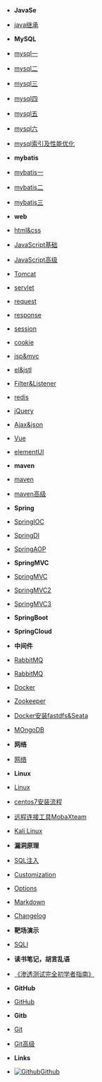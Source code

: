 - **JavaSe**
- [java继承](java继承)
- **MySQL**
- [mysql一](mysql_01)
- [mysql二](mysql_02)
- [mysql三](mysql_03)
- [mysql四](mysql_04)
- [mysql五](mysql_05)
- [mysql六](mysql_06)
- [mysql索引及性能优化](mysql索引及性能优化)
- **mybatis**
- [mybatis一](mybatis_01)
- [mybatis二](mybatis_02)
- [mybatis三](mybatis_03)
- **web**
- [html&css](html&css)
- [JavaScript基础](JavaScript基础)
- [JavaScript高级](JavaScript高级)
- [Tomcat](Tomcat)
- [servlet](servlet)
- [request](request)
- [response](response)
- [session](session)
- [cookie](cookie)
- [jsp&mvc](jsp&mvc)
- [el&jstl](el&jstl)
- [Filter&Listener](Filter&Listener)
- [redis](redis)
- [jQuery](jQuery)
- [Ajax&json](Ajax&json)
- [Vue](Vue)
- [elementUI](elementUI)
- **maven**
- [maven](maven)
- [maven高级](maven高级)
- **Spring**
- [SpringIOC](SpringIOC)
- [SpringDI](SpringDI)
- [SpringAOP](SpringAOP)
- **SpringMVC**
- [SpringMVC](SpringMVC)
- [SpringMVC2](SpringMVC2)
- [SpringMVC3](SpringMVC3)
- **SpringBoot**

- **SpringCloud**

- **中间件**
- [RabbitMQ](rabbitmq)
- [RabbitMQ](rabbitmq_linux安装)
- [Docker](docker)
- [Zookeeper](Zookeeper)
- [Docker安装fastdfs&Seata](docker安装fastdfs&Seata)
- [MOngoDB](MongoDB)
- **网络**
- [网络](introduction)
- **Linux**
- [Linux](Linux)
- [centos7安装流程](centos7安装流程)
- [远程连接工具MobaXteam](远程连接工具MobaXteam)
- [Kali Linux](themes)
- **漏洞原理**
- [SQL注入](SQL)
- [Customization](customization)
- [Options](options)
- [Markdown](markdown)
- [Changelog](changelog)
- **靶场演示**
- [SQLI](SQLI)
- **读书笔记，胡言乱语**
- [《渗透测试完全初学者指南》](stcszn)
- **GitHub**
- [GitHub](GitHub)
- **Gitb**
- [Git](Git)
- [Git高级](Git高级)
- **Links**
- [![Github](https://icongram.jgog.in/simple/github.svg?color=808080&size=16)Github](https://github.com/HJ-king-cell/github.io)